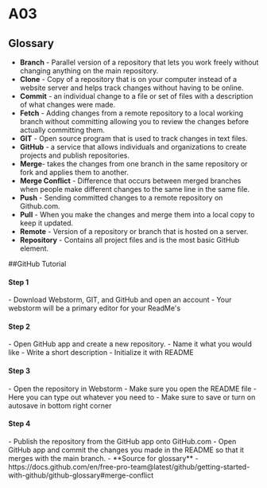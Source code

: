 # A03
  ## Glossary
        
    
- **Branch** - Parallel version of a repository that lets you work freely without changing anything on the main repository.
- **Clone** - Copy of a repository that is on your computer instead of a website server and helps track changes without having to be online.
- **Commit** - an individual change to a file or set of files with a description of what changes were made.
- **Fetch** - Adding changes from a remote repository to a local working branch without committing allowing you to review the changes before actually committing them.
- **GIT** - Open source program that is used to track changes in text files.
- **GitHub** - a service that allows individuals and organizations to create projects and publish repositories.
- **Merge**- takes the changes from one branch in the same repository or fork and applies them to another.
- **Merge Conflict** - Difference that occurs between merged branches when people make different changes to the same line in the same file.
- **Push** - Sending committed changes to a remote repository on Github.com.
- **Pull** - When you make the changes and merge them into a local copy to keep it updated.
- **Remote** - Version of a repository or branch that is hosted on a server.
- **Repository** - Contains all project files and is the most basic GitHub element.
      
##GitHub Tutorial

<h4>Step 1</h4>
- Download Webstorm, GIT, and GitHub and open an account
- Your webstorm will be a primary editor for your ReadMe's

<h4>Step 2</h4>
- Open GitHub app and create a new repository.
- Name it what you would like
- Write a short description
- Initialize it with README

<h4>Step 3</h4>
- Open the repository in Webstorm
- Make sure you open the README file
- Here you can type out whatever you need to
- Make sure to save or turn on autosave in bottom right corner

<h4>Step 4</h4>
- Publish the repository from the GitHub app onto GitHub.com
- Open GitHub app and commit the changes you made in the README so that it merges with the main branch.
-
**Source for glossary** - https://docs.github.com/en/free-pro-team@latest/github/getting-started-with-github/github-glossary#merge-conflict 
